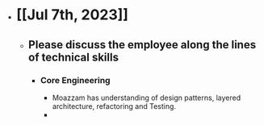 - # [[Jul 7th, 2023]]
	- ## Please discuss the employee along the lines of technical skills
		- ### Core Engineering
			- Moazzam has understanding of design patterns, layered architecture, refactoring and Testing.
			-